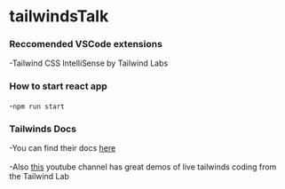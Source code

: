 # tailwindsTalk
 
 ### Reccomended VSCode extensions
 
 -Tailwind CSS IntelliSense by Tailwind Labs
 
 
 ### How to start react app
 
  -` npm run start `
 
 ### Tailwinds Docs
 
 -You can find their docs [here](https://tailwindcss.com/docs/installation)
 <br></br>
 -Also [this](https://www.youtube.com/c/TailwindLabs) youtube channel has great demos of live tailwinds coding from the Tailwind Lab

